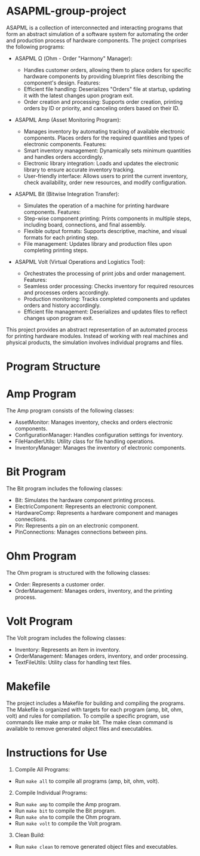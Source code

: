 # ASAPML-group-project
ASAPML is a collection of interconnected and interacting programs that form an abstract simulation of a software system for automating the order and production process of hardware components. The project comprises the following programs:

* ASAPML Ω (Ohm - Order "Harmony" Manager):
  - Handles customer orders, allowing them to place orders for specific hardware components by providing blueprint files describing the component's design.
 Features:
  - Efficient file handling: Deserializes "Orders" file at startup, updating it with the latest changes upon program exit.
  - Order creation and processing: Supports order creation, printing orders by ID or priority, and canceling orders based on their ID.
 
* ASAPML Amp (Asset Monitoring Program):
  - Manages inventory by automating tracking of available electronic components. Places orders for the required quantities and types of electronic components.
Features:
  - Smart inventory management: Dynamically sets minimum quantities and handles orders accordingly.
  - Electronic library integration: Loads and updates the electronic library to ensure accurate inventory tracking.
  - User-friendly interface: Allows users to print the current inventory, check availability, order new resources, and modify configuration.
    
* ASAPML Bit (Bitwise Integration Transfer):
  - Simulates the operation of a machine for printing hardware components.
Features:
  - Step-wise component printing: Prints components in multiple steps, including board, connections, and final assembly.
  - Flexible output formats: Supports descriptive, machine, and visual formats for each printing step.
  - File management: Updates library and production files upon completing printing steps.
    
* ASAPML Volt (Virtual Operations and Logistics Tool):
  - Orchestrates the processing of print jobs and order management.
Features:
  - Seamless order processing: Checks inventory for required resources and processes orders accordingly.
  - Production monitoring: Tracks completed components and updates orders and history accordingly.
  - Efficient file management: Deserializes and updates files to reflect changes upon program exit.
    
This project provides an abstract representation of an automated process for printing hardware modules. Instead of working with real machines and physical products, the simulation involves individual programs and files.

# Program Structure
# Amp Program
The Amp program consists of the following classes:

* AssetMonitor: Manages inventory, checks and orders electronic components.
* ConfigurationManager: Handles configuration settings for inventory.
* FileHandlerUtils: Utility class for file handling operations.
* InventoryManager: Manages the inventory of electronic components.
  
# Bit Program
The Bit program includes the following classes:

* Bit: Simulates the hardware component printing process.
* ElectricComponent: Represents an electronic component.
* HardwareComp: Represents a hardware component and manages connections.
* Pin: Represents a pin on an electronic component.
* PinConnections: Manages connections between pins.

# Ohm Program
The Ohm program is structured with the following classes:

* Order: Represents a customer order.
* OrderManagement: Manages orders, inventory, and the printing process.
  
# Volt Program
The Volt program includes the following classes:

* Inventory: Represents an item in inventory.
* OrderManagement: Manages orders, inventory, and order processing.
* TextFileUtils: Utility class for handling text files.
  
# Makefile
The project includes a Makefile for building and compiling the programs. The Makefile is organized with targets for each program (amp, bit, ohm, volt) and rules for compilation. To compile a specific program, use commands like make amp or make bit. The make clean command is available to remove generated object files and executables.

# Instructions for Use
1. Compile All Programs:
  - Run `make all` to compile all programs (amp, bit, ohm, volt).
2. Compile Individual Programs:
  - Run `make amp` to compile the Amp program.
  - Run `make bit` to compile the Bit program.
  - Run `make ohm` to compile the Ohm program.
  - Run `make volt` to compile the Volt program.
3. Clean Build:
  - Run `make clean` to remove generated object files and executables.

